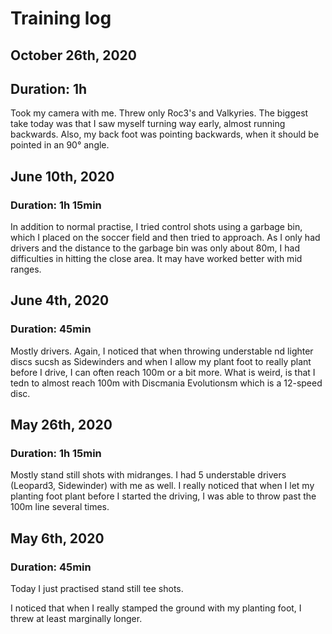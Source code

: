 # Training log

## October 26th, 2020

## Duration: 1h

Took my camera with me. Threw only Roc3's and Valkyries. The biggest take today was that I saw myself turning way early, almost running backwards. Also, my back foot was pointing backwards, when it should be pointed in an 90° angle.

## June 10th, 2020

### Duration: 1h 15min

In addition to normal practise, I tried control shots using a garbage bin, which I placed on the soccer field and then tried to approach. As I only had drivers and the distance to the garbage bin was only about 80m, I had difficulties in hitting the close area. It may have worked better with mid ranges.

## June 4th, 2020

### Duration: 45min

Mostly drivers. Again, I noticed that when throwing understable nd lighter discs sucsh as Sidewinders and when I allow my plant foot to really plant before I drive, I can often reach 100m or a bit more. What is weird, is that I tedn to almost reach 100m with Discmania Evolutionsm which is a 12-speed disc. 

## May 26th, 2020

### Duration: 1h 15min

Mostly stand still shots with midranges. I had 5 understable drivers (Leopard3, Sidewinder) with me as well. I really noticed that when I let my planting foot plant before I started the driving, I was able to throw past the 100m line several times.

## May 6th, 2020

### Duration: 45min

Today I just practised stand still tee shots.

I noticed that when I really stamped the ground with my planting foot, I threw at least marginally longer.
